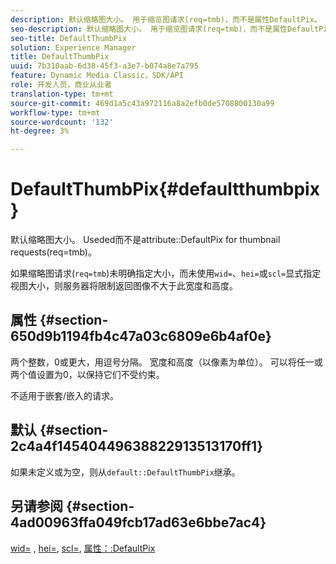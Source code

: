 ```yaml
---
description: 默认缩略图大小。 用于缩览图请求(req=tmb)，而不是属性DefaultPix。
seo-description: 默认缩略图大小。 用于缩览图请求(req=tmb)，而不是属性DefaultPix。
seo-title: DefaultThumbPix
solution: Experience Manager
title: DefaultThumbPix
uuid: 7b310aab-6d38-45f3-a3e7-b074a8e7a795
feature: Dynamic Media Classic，SDK/API
role: 开发人员，商业从业者
translation-type: tm+mt
source-git-commit: 469d1a5c43a972116a8a2efb0de5708800130a99
workflow-type: tm+mt
source-wordcount: '132'
ht-degree: 3%

---
```



# DefaultThumbPix{#defaultthumbpix}

默认缩略图大小。 Useded而不是attribute::DefaultPix for thumbnail requests(req=tmb)。

如果缩略图请求(`req=tmb`)未明确指定大小，而未使用`wid=`、`hei=`或`scl=`显式指定视图大小，则服务器将限制返回图像不大于此宽度和高度。

## 属性 {#section-650d9b1194fb4c47a03c6809e6b4af0e}

两个整数，0或更大，用逗号分隔。 宽度和高度（以像素为单位）。 可以将任一或两个值设置为0，以保持它们不受约束。

不适用于嵌套/嵌入的请求。

## 默认 {#section-2c4a4f14540449638822913513170ff1}

如果未定义或为空，则从`default::DefaultThumbPix`继承。

## 另请参阅 {#section-4ad00963ffa049fcb17ad63e6bbe7ac4}

[wid=](../../../../../is-api/http-ref/image-serving-api-ref/c-http-protocol-reference/c-command-reference/r-is-http-wid.md#reference-bfeadcb67bf4485f851eb21345527e47) , [hei=](../../../../../is-api/http-ref/image-serving-api-ref/c-http-protocol-reference/c-command-reference/r-is-http-hei.md#reference-6d6f556ccc0e4b98a815e8a5c1944a96), [scl=](../../../../../is-api/http-ref/image-serving-api-ref/c-http-protocol-reference/c-command-reference/r-scl.md#reference-b2a74e493d0d407e98fe350551ba3fcc), [属性：:DefaultPix](../../../../../is-api/image-catalog/image-serving-api-ref/c-image-catalog-reference/c-attributes-reference/r-defaultpix.md#reference-996b2c22b30f4fd9b970c84063306df1)
